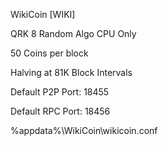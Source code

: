 WikiCoin [WIKI]

QRK 8 Random Algo CPU Only 

50 Coins per block

Halving at 81K Block Intervals

Default P2P Port: 18455

Default RPC Port: 18456

%appdata%\WikiCoin\wikicoin.conf

